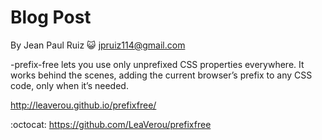# Blog Post

By Jean Paul Ruiz :smiley_cat: <jpruiz114@gmail.com>

-prefix-free lets you use only unprefixed CSS properties everywhere. It works behind the scenes, adding the current browser’s prefix to any CSS code, only when it’s needed.

http://leaverou.github.io/prefixfree/

:octocat: https://github.com/LeaVerou/prefixfree

